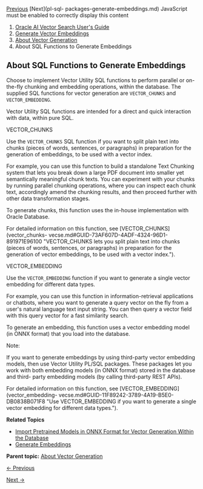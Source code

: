 [Previous](understand-stages-data-transformations.md) [Next](pl-sql-
packages-generate-embeddings.md) JavaScript must be enabled to correctly
display this content

  1. [Oracle AI Vector Search User's Guide](index.md)
  2. [Generate Vector Embeddings](generate-vector-embeddings-node.md)
  3. [About Vector Generation](vector-generation.md)
  4. About SQL Functions to Generate Embeddings

## About SQL Functions to Generate Embeddings

Choose to implement Vector Utility SQL functions to perform parallel or on-
the-fly chunking and embedding operations, within the database. The supplied
SQL functions for vector generation are `VECTOR_CHUNKS` and
`VECTOR_EMBEDDING`.

Vector Utility SQL functions are intended for a direct and quick interaction
with data, within pure SQL.

VECTOR_CHUNKS

Use the `VECTOR_CHUNKS` SQL function if you want to split plain text into
chunks (pieces of words, sentences, or paragraphs) in preparation for the
generation of embeddings, to be used with a vector index.

For example, you can use this function to build a standalone Text Chunking
system that lets you break down a large PDF document into smaller yet
semantically meaningful chunk texts. You can experiment with your chunks by
running parallel chunking operations, where you can inspect each chunk text,
accordingly amend the chunking results, and then proceed further with other
data transformation stages.

To generate chunks, this function uses the in-house implementation with Oracle
Database.

For detailed information on this function, see [VECTOR_CHUNKS](vector_chunks-
vecse.md#GUID-73AF607D-4ADF-4324-96D1-891971E96100 "VECTOR_CHUNKS lets you
split plain text into chunks \(pieces of words, sentences, or paragraphs\) in
preparation for the generation of vector embeddings, to be used with a vector
index.").

VECTOR_EMBEDDING

Use the `VECTOR_EMBEDDING` function if you want to generate a single vector
embedding for different data types.

For example, you can use this function in information-retrieval applications
or chatbots, where you want to generate a query vector on the fly from a
user's natural language text input string. You can then query a vector field
with this query vector for a fast similarity search.

To generate an embedding, this function uses a vector embedding model (in ONNX
format) that you load into the database.

Note:

If you want to generate embeddings by using third-party vector embedding
models, then use Vector Utility PL/SQL packages. These packages let you work
with both embedding models (in ONNX format) stored in the database and third-
party embedding models (by calling third-party REST APIs).

For detailed information on this function, see
[VECTOR_EMBEDDING](vector_embedding-
vecse.md#GUID-11F89242-3789-4A19-B5E0-DB0838B071F8 "Use VECTOR_EMBEDDING if
you want to generate a single vector embedding for different data types.").

**Related Topics**

  * [Import Pretrained Models in ONNX Format for Vector Generation Within the Database](import-pretrained-models-onnx-format-vector-generation-database.md#GUID-D8140BF9-08E9-4B3F-9E28-E40A6FD181A4 "You can download pretrained embedding machine learning models, convert them into ONNX format if they are not already in ONNX format, import the ONNX format models into Oracle Database, and generate vector embeddings from your data within the database.")
  * [Generate Embeddings](generate-embeddings.md#GUID-813E0E54-9EEF-43FA-A506-1F276D47E7A6 "In these examples, you can see how to generate one or more vector embeddings from an input text string.")

**Parent topic:** [About Vector Generation](vector-generation.md "Learn
about Vector Utility SQL functions and Vector Utility PL/SQL packages that
help you transform unstructured data into vector embeddings.")


[← Previous](understand-stages-data-transformations.md)

[Next →](pl-sql-packages-generate-embeddings.md)
